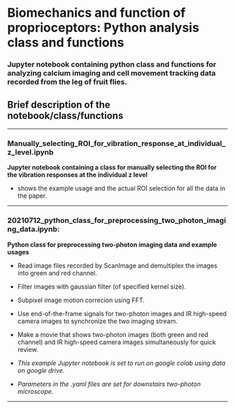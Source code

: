 # Biomechanics and function of proprioceptors: Python analysis class and functions

### Jupyter notebook containing python class and functions for analyzing calcium imaging and cell movement tracking data recorded from the leg of fruit flies.

## Brief description of the notebook/class/functions
---
### Manually_selecting_ROI_for_vibration_response_at_individual_z_level.ipynb
**Jupyter notebook containing a class for manually selecting the ROI for the vibration responses at the individual z level**
* shows the example usage and the actual ROI selection for all the data in the paper.
---
### 20210712_python_class_for_preprocessing_two_photon_imaging_data.ipynb: 

**Python class for preprocessing two-photon imaging data and example usages**

* Read image files recorded by ScanImage and demultiplex the images into green and red channel.

* Filter images with gaussian filter (of specified kernel size).

* Subpixel image motion correcion using FFT.

* Use end-of-the-frame signals for two-photon images and IR high-speed camera images to synchronize the two imaging stream.

* Make a movie that shows two-photon images (both green and red channel) and IR high-speed camera images simultaneously for quick review.

* *This example Jupyter notebook is set to run on google colab using data on google drive.*

* *Parameters in the .yaml files are set for downstairs two-photon microscope.*
---
